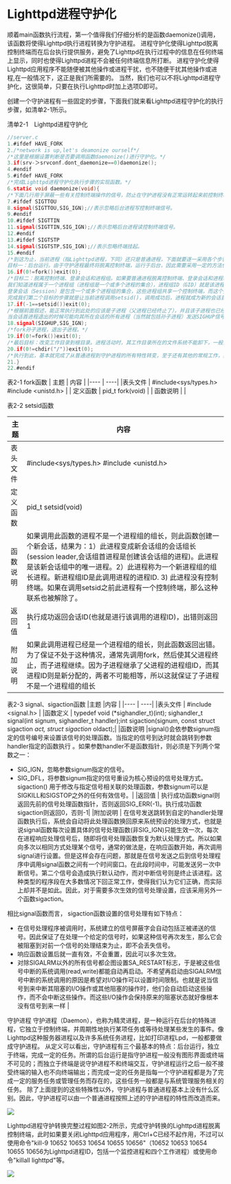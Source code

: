 # Lighttpd进程守护化
顺着main函数执行流程，第一个值得我们仔细分析的是函数daemonize()调用，该函数将使得Lighttpd执行进程转换为守护进程。
进程守护化使得Lighttpd脱离控制终端而在后台执行提供服务，避免了Lighttpd在执行过程中的信息在任何终端上显示，同时也使得Lighttpd进程不会被任何终端信息所打断。
进程守护化使得Lighttpd应用程序不能随便被其他操作或进程干扰，也不随便干扰其他操作或进程,在一般情况下，这正是我们所需要的。
当然，我们也可以不将Lighttpd进程守护化，这很简单，只要在执行Lighttpd时加上选项D即可。

创建一个守护进程有一些固定的步骤，下面我们就来看Lighttpd进程守护化的执行步骤，如清单2-1所示。

清单2-1　Lighttpd进程守护化
```c
//server.c
1.#ifdef HAVE_FORK
2./*network is up,let's deamonize ourself*/
/*这里是根据设置判断是否要调用函数daemonize()进行守护化。*/
3.if(srv-＞srvconf.dont_daemonize==0)daemonize();
4.#endif
5.#ifdef HAVE_FORK
/*完成Lighttpd进程守护化执行步骤的实现函数。*/
6.static void daemonize(void){
/*下面几行用于屏蔽一些有关控制终端操作的信号，防止在守护进程没有正常运转起来前控制终端受到干扰退出或挂起。*/
7.#ifdef SIGTTOU
8.signal(SIGTTOU,SIG_IGN);//表示忽略后台进程写控制终端信号。
9.#endif
10.#ifdef SIGTTIN
11.signal(SIGTTIN,SIG_IGN);//表示忽略后台进程读控制终端信号。
12.#endif
13.#ifdef SIGTSTP
14.signal(SIGTSTP,SIG_IGN);//表示忽略终端挂起。
15.#endif
/*到这为止，当前进程（指Lighttpd进程，下同）还只是普通进程，下面就要逐一采用各个步骤，使得当前进程逐步具备守护进程的各个特性，完成从普通进程到守护进程的转变。
目标一：后台运行。由于守护进程最终将脱离控制终端，运行于后台，因此需要采用一定的方法使得普通进程脱离控制终端，这个方法就是首先在普通进程中调用fork函数后，使父进程终止，让子进程继续执行，此时由于父进程先于子进程结束，使得子进程成为孤儿进程，因此自动被1号进程（init）收养。因为子进程是原父进程的完全复制，而子进程又将在后台执行，完成预期目标，这也就是的“脱壳”。*/
16.if(0!=fork())exit(0);
/*目标二：脱离控制终端、登录会话和进程组。如果要普通进程脱离控制终端、登录会话和进程组，不受它们的影响，一般使用setsid()设置新会话的首进程，则与原来的登录会话和进程组自动脱离。
我们知道进程属于一个进程组（进程组是一个或多个进程的集合），进程组ID（GID）就是该进程组组长进程的进程ID（PID），因此我们也就可以通过GID来识别组长进程。组长进程的存在与否并不关系到进程组的存在与否，也就是说，只要进程组中有一个进程存在，则该进程组就存在，这与其组长进程是否终止无关。
登录会话（Session）是包含一个或多个进程组的集合，这些进程组共享一个控制终端，而这个控制终端通常是创建第一个进程的登录终端，控制终端、登录会话和进程组通常是从父进程继承下来的。会话、进程组、进程与控制终端之间的关系如表2-1所示。
完成我们第二个目标的步骤就是让当前进程调用setsid()，调用成功后，进程就成为新的会话首进程（Session Leader）和新的进程组组长（新进程组ID为当前进程ID），并与原来的登录会话和进程组脱离，同时进程与原来的（如果存在）控制终端联系被脱离。*/
17.if(-1==setsid())exit(0);
/*根据前面叙述，能正常执行到此处的应该是子进程（父进程已经终止了），并且该子进程也已经脱离控制终端、原来的登录会话和进程组，似乎已经完成了从普通进程到守护进程的转换。事实上也是如此，简单的守护进程转换的确已经完成了，但是我们知道目前的该子进程是一个会话的首进程和进程组的组长进程，对于某些系统（如SVR4），当会话首进程打开一个尚未与任何会话相关联的终端设备时，此设备自动作为控制终端分配给该会话，这与守护进程不关联控制终端的特性不符合。因此，我们要采用不再让该子进程成为会话首进程的方式来禁止进程重新打开关联控制终端，方法就是再次调用fork函数，该fork函数执行后，子进程结束，孙子进程也不再是会话首进程，避免了会话再次关联到控制主终端。
当会话首进程退出的时候可能向其所在会话的所有进程（当然就包括孙子进程）发送SIGHUP信号，而SIGHUP信号的默认处理函数是结束进程。为了防止孙子进程意外结束，因此需要忽略SIGHUP信号（孙子进程也继承了这一点），直到子进程退出，孙子进程被启动进程(init)收养。*/＜/p＞
18.signal(SIGHUP,SIG_IGN);
/*fork孙子进程，退出子进程。*/
19.if(0!=fork())exit(0);
/*最后目标：改变工作目录到根目录。进程活动时，其工作目录所在的文件系统不能卸下，一般需要将工作目录改变到根目录，注意用户对此目录需要有读写权，防止超级用户卸载设备时系统报告设备忙。*/
20.if(0!=chdir("/"))exit(0);
/*执行到此，基本就完成了从普通进程到守护进程的所有特性转变，至于还有其他的常规工作，如关闭文件描述符，并重定向标准输入、输出和错误输出以及设置守护进程的文件权限创建掩码等，有的在此前就已经完成26或者针对Lighttpd本身就不需要那么做。*/
21.}
22.#endif
```
表2-1 fork函数
| 主题 | 内容 |
|---- | ----|
|表头文件 | #include<sys/types.h> #include <unistd.h> |
| 定义函数 | pid_t fork(void) |
| 函数说明 |  |


表2-2 setsid函数

| 主题 | 内容 |
|---- | ----|
|表头文件 | #include<sys/types.h> #include <unistd.h> |
| 定义函数 | pid_t setsid(void) |
| 函数说明 | 如果调用此函数的进程不是一个进程组的组长，则此函数创建一个新会话，结果为：1）此进程变成新会话组的会话组长(session leader,会话组首进程是创建该会话组的进程)。此进程是该新会话组中的唯一进程。2）此进程称为一个新进程组的组长进程。新进程组ID是此调用进程的进程ID. 3) 此进程没有控制终端。如果在调用setsid之前此进程有一个控制终端，那么这种联系也被解除了。 |
| 返回值 | 执行成功返回会话ID(也就是进行该调用的进程ID)，出错则返回1|
|附加说明 | 如果此调用进程已经是一个进程组的组长，则此函数返回出错。为了保证不处于这种情况，通常先调用fork，然后使其父进程终止，而子进程继续。因为子进程继承了父进程的进程组ID，而其进程ID则是新分配的，两者不可能相等，所以这就保证了子进程不是一个进程组的组长|


表2-3 signal、sigaction函数
|主题 |内容 |
|---- | ----|
|表头文件 | #include <signal.h> |
|函数定义 | typedef void (*sighandler_t)(int); sighandler_t signal(int signum, sighandler_t handler);int sigaction(signum, const struct sigaction *act, struct sigaction* oldact);|
|函数说明 |signal()会依参数signum指定的信号编号来设置该信号的处理函数。当指定的信号到达时就会跳转到参数handler指定的函数执行 。如果参数handler不是函数指针，则必须是下列两个常数之一：
 - SIG_IGN，忽略参数signum指定的信号。
 - SIG_DFL，将参数signum指定的信号重设为核心预设的信号处理方式。sigaction() 用于修改与指定信号相关联的处理函数，参数signum可以是SIGKILL和SIGSTOP之外的任何有效信号。| 
|返回值 | 执行成功函数signal则返回先前的信号处理函数指针，否则返回SIG_ERR(-1)。执行成功函数sigaction则返回0，否则-1|
|附加说明 | 在信号发送跳转到自定的handler处理函数执行后，系统会自动将此处理函数换回原来系统预设的处理方式，也就是说signal函数每次设置具体的信号处理函数(非SIG_IGN)只能生效一次，每次在进程响应处理信号后，随即将信号处理函数恢复为默认处理方式。所以如果向多次以相同方式处理某个信号，通常的做法是，在响应函数开始，再次调用signal进行设置。但是这样会存在问题，那就是在信号发送之后到信号处理程序中调用signal函数之间有一个时间窗口。在此段时间中，可能发送另一次中断信号。第二个信号会造成执行默认动作，而对中断信号则是终止该进程。这种类型的程序段在大多数情况下回正常工作，使得我们认为它们正确，而实际上却并不是如此。因此，对于需要多次生效的信号处理设置，应该采用另外一个函数sigaction。
 
 相比signal函数而言， sigaction函数设置的信号处理有如下特点：
 - 在信号处理程序被调用时，系统建立的信号屏蔽字会自动包括正被递送的信号。因此保证了在处理一个给定的信号时，如果这种信号再次发生，那么它会被阻塞到对前一个信号的处理结束为止，即不会丢失信号。
 - 响应函数设置后就一直有效，不会重置，因此可以多次生效。
 - 对除SIGALRM以外的所有信号都企图设置SA_RESTART标志，于是被这些信号中断的系统调用(read,write)都能自动再启动。不希望再启动由SIGALRM信号中断的系统调用的原因是希望对I/O操作可以设置时间限制。也就是说当信号到来中断其阻塞的I/O操作或其他阻塞的操作时，他们会自动启动这些操作，而不会中断这些操作。而这些I/O操作会保持原来的阻塞状态就好像根本没有信号到来一样 |

守护进程
守护进程（Daemon），也称为精灵进程，是一种运行在后台的特殊进程，它独立于控制终端，并周期性地执行某项任务或等待处理某些发生的事件。像Lighttpd这种服务器进程以及许多系统任务进程，比如打印进程Lpd，一般都要做成守护进程。
从定义可以看出，守护进程有三个最基本的特点：后台运行，独立于终端，完成一定的任务。所谓的后台运行是指守护进程一般没有图形界面或终端不可见的；而独立于终端是说守护进程不和终端交互，守护进程运行之后一般不接受终端的输入也不向终端输出；而完成一定的任务是指每一个守护进程都是为了完成一定的服务任务或管理任务而存在的，这些任务一般都是与系统管理服务相关的任务。
除了上面提到的这些特殊性以外，守护进程与普通进程基本上没有什么区别。因此，守护进程可以由一个普通进程按照上述的守护进程的特性而改造而来。

![](http://tiebapic.baidu.com/forum/w%3D580%3B/sign=b801f6e0deea15ce41eee001863b3bf3/3801213fb80e7becefdd9b84382eb9389b506b54.jpg)

Lighttpd进程守护转换完整过程如图2-2所示，完成守护转换的Lighttpd进程脱离控制终端，此时如果要关闭Lighttpd应用程序，用Ctrl+C已经不起作用，不过可以使用命令"kill-9 10652 10653 10654 10655 10656"（10652 10653 10654 10655 10656为Lighttpd进程ID，包括一个监控进程和四个工作进程）或使用命令"killall lighttpd"等。

![](http://tiebapic.baidu.com/forum/w%3D580/sign=920e99ce143b5bb5bed720f606d2d523/f901c87b02087bf4b0ebcf8ce5d3572c10dfcfe2.jpg)


